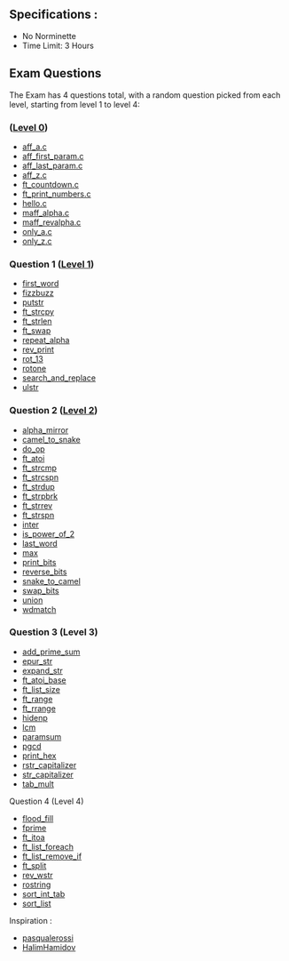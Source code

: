 ## Specifications :
- No Norminette
- Time Limit: 3 Hours

## Exam Questions

The Exam has 4 questions total, with a random question picked from each level, starting from level 1 to level 4:

### ([Level 0](https://github.com/ava8kyoko/42-Exam_practice/tree/master/Rank-02/Level-00))

- [aff_a.c](https://github.com/ava8kyoko/42-Exam_practice/blob/master/Rank-02/Level-00/aff_a.c)
- [aff_first_param.c](https://github.com/ava8kyoko/42-Exam_practice/blob/master/Rank-02/Level-00/aff_first_param.c)
- [aff_last_param.c](https://github.com/ava8kyoko/42-Exam_practice/blob/master/Rank-02/Level-00/aff_last_param.c)
- [aff_z.c](https://github.com/ava8kyoko/42-Exam_practice/blob/master/Rank-02/Level-00/aff_z.c)
- [ft_countdown.c](https://github.com/ava8kyoko/42-Exam_practice/blob/master/Rank-02/Level-00/ft_countdown.c)
- [ft_print_numbers.c](https://github.com/ava8kyoko/42-Exam_practice/blob/master/Rank-02/Level-00/ft_print_numbers.c)
- [hello.c](https://github.com/ava8kyoko/42-Exam_practice/blob/master/Rank-02/Level-00/hello.c)
- [maff_alpha.c](https://github.com/ava8kyoko/42-Exam_practice/blob/master/Rank-02/Level-00/maff_alpha.c)
- [maff_revalpha.c](https://github.com/ava8kyoko/42-Exam_practice/blob/master/Rank-02/Level-00/maff_revalpha.c)
- [only_a.c](https://github.com/ava8kyoko/42-Exam_practice/blob/master/Rank-02/Level-00/only_a.c)
- [only_z.c](https://github.com/ava8kyoko/42-Exam_practice/blob/master/Rank-02/Level-00/only_z.c)

### Question 1 ([Level 1](https://github.com/ava8kyoko/42-Exam_practice/tree/master/Rank-02/Level-01))

- [first_word](https://github.com/ava8kyoko/42-Exam_practice/blob/master/Rank-02/Level-01/first_word.c)
- [fizzbuzz](https://github.com/ava8kyoko/42-Exam_practice/blob/master/Rank-02/Level-01/fizzbuzz.c)
- [putstr](https://github.com/ava8kyoko/42-Exam_practice/blob/master/Rank-02/Level-01/ft_putstr.c)
- [ft_strcpy](https://github.com/ava8kyoko/42-Exam_practice/blob/master/Rank-02/Level-01/ft_strcpy.c)
- [ft_strlen](https://github.com/ava8kyoko/42-Exam_practice/blob/master/Rank-02/Level-01/ft_strlen.c)
- [ft_swap](https://github.com/ava8kyoko/42-Exam_practice/blob/master/Rank-02/Level-01/ft_swap.c)
- [repeat_alpha](https://github.com/ava8kyoko/42-Exam_practice/blob/master/Rank-02/Level-01/repeat_alpha.c)
- [rev_print](https://github.com/ava8kyoko/42-Exam_practice/blob/master/Rank-02/Level-01/rev_print.c)
- [rot_13](https://github.com/ava8kyoko/42-Exam_practice/blob/master/Rank-02/Level-01/rot_13.c)
- [rotone](https://github.com/ava8kyoko/42-Exam_practice/blob/master/Rank-02/Level-01/rotone.c)
- [search_and_replace](https://github.com/ava8kyoko/42-Exam_practice/blob/master/Rank-02/Level-01/search_and_replace.c)
- [ulstr](https://github.com/ava8kyoko/42-Exam_practice/blob/master/Rank-02/Level-01/ulstr.c)

### Question 2 ([Level 2](https://github.com/ava8kyoko/42-Exam_practice/tree/master/Rank-02/Level-02))

- [alpha_mirror](https://github.com/ava8kyoko/42-Exam_practice/blob/master/Rank-02/Level-02/alpha_mirror.c)
- [camel_to_snake](https://github.com/ava8kyoko/42-Exam_practice/blob/master/Rank-02/Level-02/camel_to_snake.c)
- [do_op](https://github.com/ava8kyoko/42-Exam_practice/blob/master/Rank-02/Level-02/do_op.c)
- [ft_atoi](https://github.com/ava8kyoko/42-Exam_practice/blob/master/Rank-02/Level-02/ft_atoi.c)
- [ft_strcmp](https://github.com/ava8kyoko/42-Exam_practice/blob/master/Rank-02/Level-02/ft_strcmp.c)
- [ft_strcspn](https://github.com/ava8kyoko/42-Exam_practice/blob/master/Rank-02/Level-02/ft_strcspn.c)
- [ft_strdup](https://github.com/ava8kyoko/42-Exam_practice/blob/master/Rank-02/Level-02/ft_strdup.c)
- [ft_strpbrk](https://github.com/ava8kyoko/42-Exam_practice/blob/master/Rank-02/Level-02/ft_strpbrk.c)
- [ft_strrev](https://github.com/ava8kyoko/42-Exam_practice/blob/master/Rank-02/Level-02/ft_strrev.c)
- [ft_strspn](https://github.com/ava8kyoko/42-Exam_practice/blob/master/Rank-02/Level-02/ft_strspn.c)
- [inter](https://github.com/ava8kyoko/42-Exam_practice/blob/master/Rank-02/Level-02/inter.c)
- [is_power_of_2](https://github.com/ava8kyoko/42-Exam_practice/blob/master/Rank-02/Level-02/is_power_of_2.c)
- [last_word](https://github.com/ava8kyoko/42-Exam_practice/blob/master/Rank-02/Level-02/last_word.c)
- [max](https://github.com/ava8kyoko/42-Exam_practice/blob/master/Rank-02/Level-02/max.c)
- [print_bits](https://github.com/ava8kyoko/42-Exam_practice/blob/master/Rank-02/Level-02/print_bits.c)
- [reverse_bits](https://github.com/ava8kyoko/42-Exam_practice/blob/master/Rank-02/Level-02/reverse_bits.c)
- [snake_to_camel](https://github.com/ava8kyoko/42-Exam_practice/blob/master/Rank-02/Level-02/snake_to_camel.c)
- [swap_bits](https://github.com/ava8kyoko/42-Exam_practice/blob/master/Rank-02/Level-02/swap_bits.c)
- [union](https://github.com/ava8kyoko/42-Exam_practice/blob/master/Rank-02/Level-02/union.c)
- [wdmatch](https://github.com/ava8kyoko/42-Exam_practice/blob/master/Rank-02/Level-02/wdmatch.c)

### Question 3 (Level 3)

- [add_prime_sum]()
- [epur_str]()
- [expand_str]()
- [ft_atoi_base]()
- [ft_list_size]()
- [ft_range]()
- [ft_rrange]()
- [hidenp]()
- [lcm]()
- [paramsum]()
- [pgcd]()
- [print_hex]()
- [rstr_capitalizer]()
- [str_capitalizer]()
- [tab_mult]()

Question 4 (Level 4)

- [flood_fill]()
- [fprime]()
- [ft_itoa]()
- [ft_list_foreach]()
- [ft_list_remove_if]()
- [ft_split]()
- [rev_wstr]()
- [rostring]()
- [sort_int_tab]()
- [sort_list]()

Inspiration :
- [pasqualerossi](https://github.com/pasqualerossi/42-School-Exam-Rank-02)
- [HalimHamidov](https://github.com/HalimHamidov/C-Exam-Alone-In-The-Dark---Beginner/tree/f695f18889556a471a1fd04df3e64ad941ff967b/Rendu%20/42-exam-miner-/maparmar)
